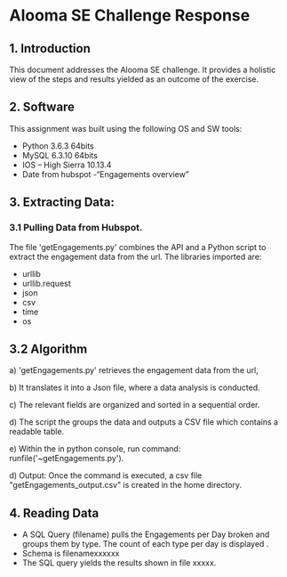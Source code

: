 # Alooma SE Challenge Response

## 1.	Introduction
This document addresses the Alooma SE challenge.  It provides a holistic view of the steps and results yielded as an outcome of the exercise.

## 2.	Software
This assignment was built using the following OS and SW tools:
* Python 3.6.3 64bits 
* MySQL 6.3.10 64bits
*	IOS – High Sierra 10.13.4
*	Date from hubspot  -“Engagements overview”

## 3.	Extracting Data:

### 3.1	Pulling Data from Hubspot. 
The file 'getEngagements.py' combines the API and a Python script to extract the engagement data from the url.
The libraries imported are:
* urllib
* urllib.request
* json
* csv
* time
* os	

## 3.2	Algorithm

a)	'getEngagements.py' retrieves the engagement data from the url,

b)	 It translates it into a Json file, where a data analysis is conducted.

c)	The relevant fields are organized and sorted in a sequential order.

d)	The script the groups the data and outputs a CSV file which contains a readable table.

e)	Within the in python console, run command: runfile('~getEngagements.py'). 

d)  Output: Once the command  is executed, a csv file "getEngagements_output.csv"  is created in the home directory.


## 4.	Reading Data

*	A SQL Query (filename)   pulls the Engagements per Day broken and groups them by type. The count of each type per day is displayed .
*	Schema is filenamexxxxxx
*	The SQL query yields the results shown in file xxxxx.

